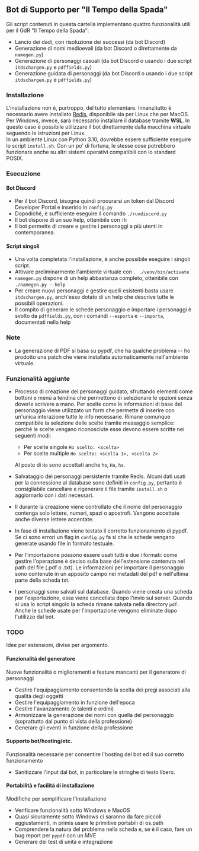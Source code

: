 ## Bot di Supporto per "Il Tempo della Spada"

Gli script contenuti in questa cartella implementano quattro funzionalità utili per il GdR "Il Tempo della Spada":
 - Lancio dei dadi, con risoluzione dei successi (da bot Discord)
 - Generazione di nomi medioevali (da bot Discord o direttamente da `namegen.py`)
 - Generazione di personaggi casuali (da bot Discord o usando i due script `itdschargen.py` e `pdffields.py`)
 - Generazione guidata di personaggi (da bot Discord o usando i due script `itdschargen.py` e `pdffields.py`)

### Installazione
L'installazione non è, purtroppo, del tutto elementare.
Innanzitutto è necessario avere installato [Redis](https://redis.io/docs/latest/operate/oss_and_stack/install/install-redis/), disponibile sia per Linux che per MacOS. Per Windows, invece, sarà necessario installare il database tramite **WSL**. In questo caso è possibile utilizzare il bot direttamente dalla macchina virtuale seguendo le istruzioni per Linux.  
In un ambiente Linux con Python 3.10, dovrebbe essere sufficiente eseguire lo script `install.sh`.
Con un po' di fortuna, le stesse cose potrebbero funzionare anche su altri sistemi operativi compatibili con lo standard POSIX.

### Esecuzione

#### Bot Discord
 - Per il bot Discord, bisogna quindi procurarsi un token dal Discord Developer Portal e inserirlo in `config.py`
 - Dopodiché, è sufficiente eseguire il comando `./rundiscord.py`
 - Il bot dispone di un suo help, ottenibile con `!h`
 - Il bot permette di creare e gestire i personaggi a più utenti in contemporanea.

#### Script singoli
 - Una volta completata l'installazione, è anche possibile eseguire i singoli script.
 - Attivare preliminarmente l'ambiente virtuale con `. ./venv/bin/activate`
 - `namegen.py` dispone di un help abbastanza completo, ottenibile con `./namegen.py --help`
 - Per creare nuovi personaggi e gestire quelli esistenti basta usare `itdschargen.py`, anch'esso dotato di un help che descrive tutte le possibili operazioni.
 - Il compito di generare le schede personaggio e importare i personaggi è svolto da `pdffields.py`, con i comandi `--esporta` e `--importa`, documentati nello help
 
### Note
 - La generazione di PDF si basa su pypdf, che ha qualche problema -- ho prodotto una patch che viene installata automaticamente nell'ambiente virtuale.
 
### Funzionalità aggiunte
 - Processo di creazione dei personaggi guidato, sfruttando elementi come bottoni e menù a tendina che permettono di selezionare le opzioni senza doverle scrivere a mano. Per scelte come le informazioni di base del personaggio viene utilizzato un form che permette di inserire con un'unica interazione tutte le info necessarie. Rimane comunque compatibile la selezione delle scelte tramite messaggio semplice: perché le scelte vengano riconosciute esse devono essere scritte nei seguenti modi:
   - Per scelte singole `Ho scelto: <scelta>`
   - Per scelte multiple `Ho scelto: <scelta 1>, <scelta 2>`

   Al posto di `Ho` sono accettati anche `ho`, `Ha`, `ha`.
 - Salvataggio dei personaggi persistente tramite Redis. Alcuni dati usati per la connessione al database sono definiti in `config.py`, pertanto è consigliabile cancellare e rigenerare il file tramite `install.sh` o aggiornarlo con i dati necessari.
 - Il durante la creazione viene controllato che il nome del personaggio contenga solo lettere, numeri, spazi o apostrofi. Vengono accettate anche diverse lettere accentate.
 - In fase di installazione viene testato il corretto funzionamento di pypdf. Se ci sono errori un flag in `config.py` fa sì che le schede vengano generate usando file in formato testuale.
 - Per l'importazione possono essere usati tutti e due i formati: come gestire l'operazione è deciso sulla base dell'estensione contenuta nel path del file (.pdf o .txt). Le informazioni per importare il personaggio sono contenute in un apposito campo nei metadati del pdf e nell'ultima parte della scheda txt.
 - I personaggi sono salvati sul database. Quando viene creata una scheda per l'esportazione, essa viene cancellata dopo l'invio sul server. Quando si usa lo script singolo la scheda rimane salvata nella directory `pdf`. Anche le schede usate per l'importazione vengono eliminate dopo l'utilizzo dal bot.

### TODO
Idee per estensioni, divise per argomento.

#### Funzionalità del generatore
Nuove funzionalità o miglioramenti e feature mancanti per il generatore di personaggi

 - Gestire l'equipaggiamento consentendo la scelta dei pregi associati alla qualità degli oggetti
 - Gestire l'equipaggiamento in funzione dell'epoca
 - Gestire l'avanzamento (e talenti e ordini)
 - Armonizzare la generazione dei nomi con quella del personaggio (soprattutto dal punto di vista della professione)
 - Generare gli eventi in funzione della professione

#### Supporto bot/hosting/etc.
Funzionalità necessarie per consentire l'hosting del bot ed il suo corretto funzionamento

 - Sanitizzare l'input dal bot, in particolare le stringhe di testo libero.

#### Portabilità e facilità di installazione
Modifiche per semplificare l'installazione

 - Verificare funzionalità sotto Windows e MacOS
 - Quasi sicuramente sotto Windows ci saranno da fare piccoli aggiustamenti, in primis usare le primitive portabili di os.path
 - Comprendere la natura del problema nella scheda e, se è il caso, fare un bug report per `pypdf` con un MVE
 - Generare dei test di unità e integrazione
 
